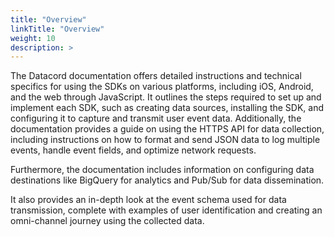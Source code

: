 ```yaml
---
title: "Overview"
linkTitle: "Overview"
weight: 10
description: >
---
```


The Datacord documentation offers detailed instructions and technical specifics for using the SDKs on various platforms, including iOS, Android, and the web through JavaScript. It outlines the steps required to set up and implement each SDK, such as creating data sources, installing the SDK, and configuring it to capture and transmit user event data. Additionally, the documentation provides a guide on using the HTTPS API for data collection, including instructions on how to format and send JSON data to log multiple events, handle event fields, and optimize network requests.

Furthermore, the documentation includes information on configuring data destinations like BigQuery for analytics and Pub/Sub for data dissemination.

It also provides an in-depth look at the event schema used for data transmission, complete with examples of user identification and creating an omni-channel journey using the collected data.

